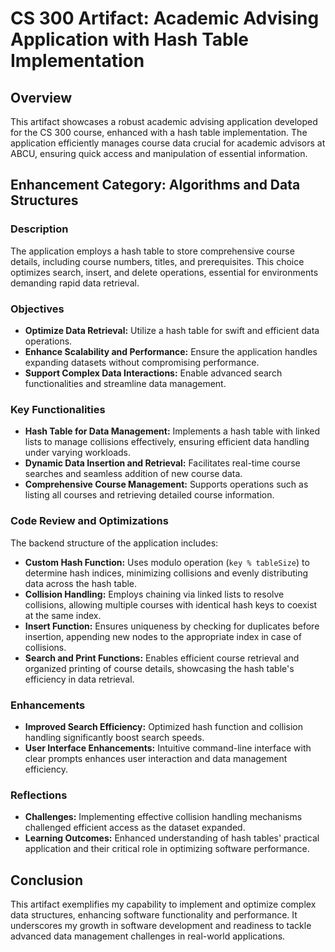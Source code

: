 # CS 300 Artifact: Academic Advising Application with Hash Table Implementation

## Overview
This artifact showcases a robust academic advising application developed for the CS 300 course, enhanced with a hash table implementation. The application efficiently manages course data crucial for academic advisors at ABCU, ensuring quick access and manipulation of essential information.

## Enhancement Category: Algorithms and Data Structures

### Description
The application employs a hash table to store comprehensive course details, including course numbers, titles, and prerequisites. This choice optimizes search, insert, and delete operations, essential for environments demanding rapid data retrieval.

### Objectives
- **Optimize Data Retrieval:** Utilize a hash table for swift and efficient data operations.
- **Enhance Scalability and Performance:** Ensure the application handles expanding datasets without compromising performance.
- **Support Complex Data Interactions:** Enable advanced search functionalities and streamline data management.

### Key Functionalities
- **Hash Table for Data Management:** Implements a hash table with linked lists to manage collisions effectively, ensuring efficient data handling under varying workloads.
- **Dynamic Data Insertion and Retrieval:** Facilitates real-time course searches and seamless addition of new course data.
- **Comprehensive Course Management:** Supports operations such as listing all courses and retrieving detailed course information.

### Code Review and Optimizations
The backend structure of the application includes:
- **Custom Hash Function:** Uses modulo operation (`key % tableSize`) to determine hash indices, minimizing collisions and evenly distributing data across the hash table.
- **Collision Handling:** Employs chaining via linked lists to resolve collisions, allowing multiple courses with identical hash keys to coexist at the same index.
- **Insert Function:** Ensures uniqueness by checking for duplicates before insertion, appending new nodes to the appropriate index in case of collisions.
- **Search and Print Functions:** Enables efficient course retrieval and organized printing of course details, showcasing the hash table's efficiency in data retrieval.

### Enhancements
- **Improved Search Efficiency:** Optimized hash function and collision handling significantly boost search speeds.
- **User Interface Enhancements:** Intuitive command-line interface with clear prompts enhances user interaction and data management efficiency.

### Reflections
- **Challenges:** Implementing effective collision handling mechanisms challenged efficient access as the dataset expanded.
- **Learning Outcomes:** Enhanced understanding of hash tables' practical application and their critical role in optimizing software performance.
  
## Conclusion
This artifact exemplifies my capability to implement and optimize complex data structures, enhancing software functionality and performance. It underscores my growth in software development and readiness to tackle advanced data management challenges in real-world applications.
